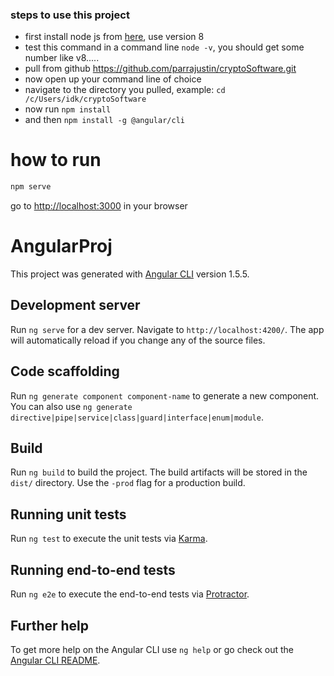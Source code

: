 ### steps to use this project
- first install node js from [here](https://nodejs.org/en/), use version 8
- test this command in a command line ```node -v```, you should get some number like v8.....
- pull from github https://github.com/parrajustin/cryptoSoftware.git
- now open up your command line of choice
- navigate to the directory you pulled, example: ``` cd /c/Users/idk/cryptoSoftware ```
- now run ```npm install```
- and then ```npm install -g @angular/cli```

# how to run
```bash
npm serve
```

go to [http://localhost:3000](http://localhost:3000) in your browser


# AngularProj

This project was generated with [Angular CLI](https://github.com/angular/angular-cli) version 1.5.5.

## Development server

Run `ng serve` for a dev server. Navigate to `http://localhost:4200/`. The app will automatically reload if you change any of the source files.

## Code scaffolding

Run `ng generate component component-name` to generate a new component. You can also use `ng generate directive|pipe|service|class|guard|interface|enum|module`.

## Build

Run `ng build` to build the project. The build artifacts will be stored in the `dist/` directory. Use the `-prod` flag for a production build.

## Running unit tests

Run `ng test` to execute the unit tests via [Karma](https://karma-runner.github.io).

## Running end-to-end tests

Run `ng e2e` to execute the end-to-end tests via [Protractor](http://www.protractortest.org/).

## Further help

To get more help on the Angular CLI use `ng help` or go check out the [Angular CLI README](https://github.com/angular/angular-cli/blob/master/README.md).
